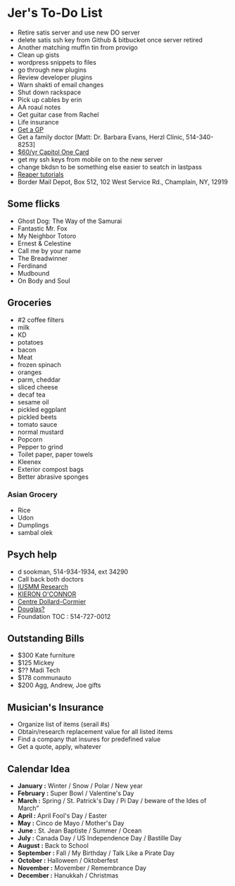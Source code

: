 # Jer's To-Do List

- Retire satis server and use new DO server
- delete satis ssh key from Github & bitbucket once server retired
- Another matching muffin tin from provigo
- Clean up gists
- wordpress snippets to files
- go through new plugins
- Review developer plugins
- Warn shakti of email changes
- Shut down rackspace
- Pick up cables by erin
- AA roaul notes
- Get guitar case from Rachel
- Life insurance
- [Get a GP](http://gamf.gouv.qc.ca/index_en.html)
- Get a family doctor [Matt: Dr. Barbara Evans, Herzl Clinic, 514-340-8253]
- [$60/yr Capitol One Card](http://bit.ly/28Os44b)
- get my ssh keys from mobile on to the new server 
- change bkdsn to be something else easier to seatch in lastpass
- [Reaper tutorials](http://www.kennymania.com/reaper-videos/)
- Border Mail Depot, Box 512, 102 West Service Rd., Champlain, NY, 12919

## Some flicks

- Ghost Dog: The Way of the Samurai
- Fantastic Mr. Fox
- My Neighbor Totoro
- Ernest & Celestine
- Call me by your name
- The Breadwinner
- Ferdinand
- Mudbound
- On Body and Soul

## Groceries

- #2 coffee filters
- milk
- KD
- potatoes
- bacon
- Meat
- frozen spinach
- oranges
- parm, cheddar
- sliced cheese
- decaf tea
- sesame oil
- pickled eggplant
- pickled beets
- tomato sauce
- normal mustard
- Popcorn
- Pepper to grind
- Toilet paper, paper towels
- Kleenex
- Exterior compost bags
- Better abrasive sponges

### Asian Grocery

- Rice
- Udon
- Dumplings
- sambal olek

## Psych help

- d sookman, 514-934-1934, ext 34290
- Call back both doctors
- [IUSMM Research](http://www.iusmm.ca/research.html)
- [KIERON O'CONNOR](http://www.iusmm.ca/kieronoconnor.html)
- [Centre Dollard-Cormier](http://dependancemontreal.ca/programmes-et-services/adultes)
- [Douglas?](http://www.douglas.qc.ca/?locale=en)
- Foundation TOC : 514-727-0012

## Outstanding Bills

- $300 Kate furniture
- $125 Mickey
- $?? Madi Tech
- $178 communauto
- $200 Agg, Andrew, Joe gifts

## Musician's Insurance

- Organize list of items (serail #s)
- Obtain/research replacement value for all listed items
- Find a company that insures for predefined value
- Get a quote, apply, whatever

## Calendar Idea

- **January :** Winter / Snow / Polar / New year
- **February :** Super Bowl / Valentine's Day
- **March :** Spring / St. Patrick's Day / Pi Day / beware of the Ides of March”
- **April :** April Fool's Day / Easter
- **May :** Cinco de Mayo / Mother's Day
- **June :** St. Jean Baptiste / Summer / Ocean
- **July :** Canada Day / US Independence Day / Bastille Day
- **August :** Back to School
- **September :** Fall / My Birthday / Talk Like a Pirate Day
- **October :** Halloween / Oktoberfest
- **November :** Movember / Remembrance Day
- **December :** Hanukkah / Christmas
